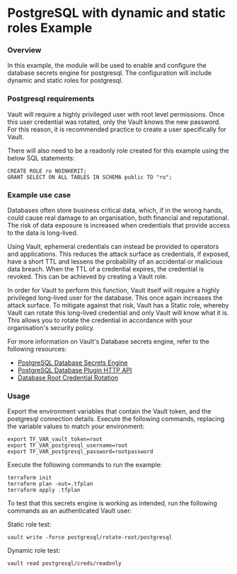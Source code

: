 # PostgreSQL with dynamic and static roles Example

### Overview

In this example, the module will be used to enable and configure the database secrets engine for postgresql.  The configuration will include dynamic and static roles for postgresql.

### Postgresql requirements

Vault will require a highly privileged user with root level permissions. Once this user credential was rotated, only the Vault knows the new password. For this reason, it is recommended practice to create a user specifically for Vault.

There will also need to be a readonly role created for this example using the below SQL statements:

```postgresql
CREATE ROLE ro NOINHERIT;
GRANT SELECT ON ALL TABLES IN SCHEMA public TO "ro";
```
### Example use case

Databases often store business critical data, which, if in the wrong hands, could cause real damage to an organisation, both financial and reputational. The risk of data exposure is increased when credentials that provide access to the data is long-lived.

Using Vault, ephemeral credentials can instead be provided to operators and applications.  This reduces the attack surface as credentials, if exposed, have a short TTL and lessens the probability of an accidental or malicious data breach. When the TTL of a credential expires, the credential is revoked. This can be achieved by creating a Vault role.

In order for Vault to perform this function, Vault itself will require a highly privileged long-lived user for the database.  This once again increases the attack surface. To mitigate against that risk, Vault has a Static role, whereby Vault can rotate this long-lived credential and only Vault will know what it is. This allows you to rotate the credential in accordance with your organisation's security policy.

For more information on Vault's Database secrets engine, refer to the following resources:
- [PostgreSQL Database Secrets Engine](https://www.vaultproject.io/docs/secrets/databases/postgresql)
- [PostgreSQL Database Plugin HTTP API](https://www.vaultproject.io/api/secret/databases/postgresql)
- [Database Root Credential Rotation](https://learn.hashicorp.com/tutorials/vault/database-root-rotation)
### Usage

Export the environment variables that contain the Vault token, and the postgresql connection details. Execute the following commands, replacing the variable values to match your environment:
```shell script
export TF_VAR_vault_token=root
export TF_VAR_postgresql_username=root
export TF_VAR_postgresql_password=rootpassword
``` 

Execute the following commands to run the example:
```shell script
terraform init
terraform plan -out=.tfplan
terraform apply .tfplan
```

To test that this secrets engine is working as intended, run the following commands as an authenticated Vault user:

Static role test:
```shell script
vault write -force postgresql/rotate-root/postgresql
```

Dynamic role test:
```shell script
vault read postgresql/creds/readonly
```